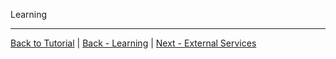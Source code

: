 Learning

***
[Back to Tutorial](./AIML-Tutorial) | [Back - Learning](./Tutorial-Learning) | [Next - External Services](./Tutorial-External-Services)